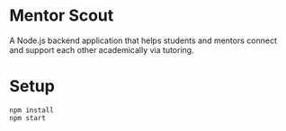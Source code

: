 # Mentor Scout

A Node.js backend application that helps students and mentors connect and support each other academically via tutoring.

# Setup

```
npm install
npm start
```
